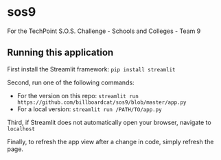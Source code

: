 # sos9
For the TechPoint S.O.S. Challenge - Schools and Colleges - Team 9

## Running this application
First install the Streamlit framework: 
`pip install streamlit`

Second, run one of the following commands:
+ For the version on this repo: `streamlit run https://github.com/billboardcat/sos9/blob/master/app.py`
+ For a local version: `streamlit run /PATH/TO/app.py`

Third, if Streamlit does not automatically open your browser, navigate to `localhost`

Finally, to refresh the app view after a change in code, simply refresh the page.
